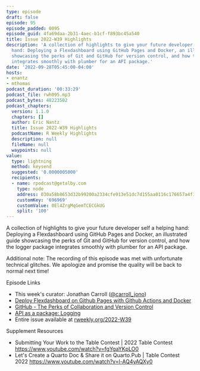 ```yaml
---
type: episode
draft: false
episode: 95
episode_padded: 0095
episode_guid: 4fa69daa-2b31-4aec-b1cf-f893bc45a540
title: Issue 2022-W39 Highlights
description: 'A collection of highlights to give your future developer self a helping
  hand: Deploying a Flexdashboard using GitHub Pages and Docker, an illustrated guide
  showcasing the perks of Git and GitHub for version control, and how the logger package
  integrates smoothly with plumber for an API package.'
date: '2022-09-28T05:45:00-04:00'
hosts:
- enantz
- mthomas
podcast_duration: '00:33:29'
podcast_file: rwh095.mp3
podcast_bytes: 48223502
podcast_chapters:
  version: 1.1.0
  chapters: []
  author: Eric Nantz
  title: Issue 2022-W39 Highlights
  podcastName: R Weekly Highlights
  description: null
  fileName: null
  waypoints: null
value:
  type: lightning
  method: keysend
  suggested: '0.0000005000'
  recipients:
  - name: rpodcast@getalby.com
    type: node
    address: 030a58b8653d32b99200a2334cfe913e51dc7d155aa0116c176657a4f1722677a3
    customKey: '696969'
    customValue: 0El4ZrgMqGemTCECGkUG
    split: '100'
---
```

A collection of highlights to give your future developer self a helping hand: Deploying a Flexdashboard using GitHub Pages and Docker, an illustrated guide showcasing the perks of Git and GitHub for version control, and how the logger package integrates smoothly with plumber for an API package.

Additional note: The recording of this episode was met with unfortunate technical glitches. We apologize and promise the quality will be back to normal next time!

Episode Links

-   This week's curator: Jonathan Carroll (<a href="https://twitter.com/carroll_jono" rel="nofollow">@carroll_jono</a>)
-   <a href="https://github.com/RamiKrispin/deploy-flex-actions" rel="nofollow">Deploy Flexdashboard on Github Pages with Github Actions and Docker</a>
-   <a href="https://cosimameyer.com/post/git-the-perks-of-collaboration-and-version-control/" rel="nofollow">GitHub - The Perks of Collaboration and Version Control</a>
-   <a href="https://www.jumpingrivers.com/blog/api-as-a-package-logging/" rel="nofollow">API as a package: Logging</a>
-   Entire issue available at <a href="https://rweekly.org/2022-W39.html" rel="nofollow">rweekly.org/2022-W39</a>

Supplement Resources

-   Submitting Your Work to the Table Contest | 2022 Table Contest <a href="https://www.youtube.com/watch?v=fgYgaYKpLO0" rel="nofollow">https://www.youtube.com/watch?v=fgYgaYKpLO0</a>
-   Let's Create a Quarto Doc & Share it on Quarto.Pub | Table Contest 2022 <a href="https://www.youtube.com/watch?v=l-AQ4yAQXy0" rel="nofollow">https://www.youtube.com/watch?v=l-AQ4yAQXy0</a>

